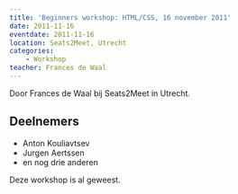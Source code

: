```yaml
---
title: 'Beginners workshop: HTML/CSS, 16 november 2011'
date: 2011-11-16
eventdate: 2011-11-16
location: Seats2Meet, Utrecht
categories:
    - Workshop
teacher: Frances de Waal
---
```


Door Frances de Waal bij Seats2Meet in Utrecht.

## Deelnemers

-   Anton Kouliavtsev
-   Jurgen Aertssen
-   en nog drie anderen

Deze workshop is al geweest. 
